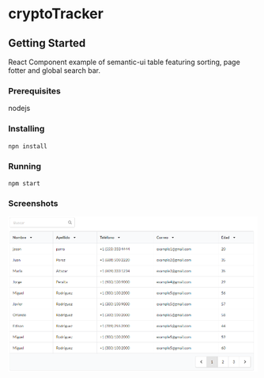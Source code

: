 # cryptoTracker

## Getting Started

React Component example of semantic-ui table featuring sorting, page fotter and global search bar.

### Prerequisites

nodejs

### Installing

```
npn install
```
### Running

```
npm start
```

### Screenshots

![alt text](./assets/capture_1.png)


